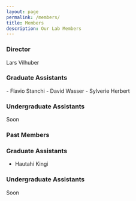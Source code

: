 ```yaml
---
layout: page
permalink: /members/
title: Members
description: Our Lab Members
---
```


<h3 class="year">Director</h3>
  
Lars Vilhuber

<h3 class="year">Graduate Assistants</h3>
- Flavio Stanchi
- David Wasser
- Sylverie Herbert


<h3 class="year">Undergraduate Assistants</h3>
Soon


<h3 class="year">Past Members</h3>

### Graduate Assistants
- Hautahi Kingi

### Undergraduate Assistants
Soon